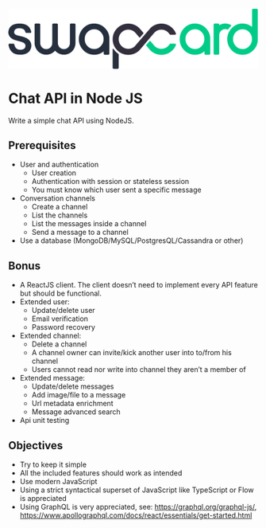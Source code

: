 ![Logo Swapcard](./assets/logo_swapcard.svg)

# Chat API in Node JS
Write a simple chat API using NodeJS.

## Prerequisites
- User and authentication
   - User creation
   - Authentication with session or stateless session
   - You must know which user sent a specific message
- Conversation channels
  - Create a channel
  - List the channels
  - List the messages inside a channel
  - Send a message to a channel
- Use a database (MongoDB/MySQL/PostgresQL/Cassandra or other)

## Bonus
- A ReactJS client. The client doesn’t need to implement every API feature but should be functional.
- Extended user:
  - Update/delete user
  - Email verification
  - Password recovery
- Extended channel: 
  - Delete a channel
  - A channel owner can invite/kick another user into to/from his channel
  - Users cannot read nor write into channel they aren’t a member of
- Extended message:
  - Update/delete messages
  - Add image/file to a message
  - Url metadata enrichment 
  - Message advanced search
- Api unit testing

## Objectives
- Try to keep it simple
- All the included features should work as intended
- Use modern JavaScript
- Using a strict syntactical superset of JavaScript like TypeScript or Flow is appreciated
- Using GraphQL is very appreciated, see: https://graphql.org/graphql-js/, https://www.apollographql.com/docs/react/essentials/get-started.html
